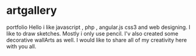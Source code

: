 # artgallery
portfolio
Hello i like javascript , php , angular.js css3 and web designing.
I like to draw sketches.
Mostly i only use pencil.
I'v also created some decorative wallArts as well.
I would like to share all of my creativity here with you all.
